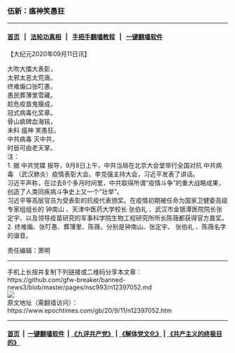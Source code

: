 ### 伍新：瘟神笑愚狂
------------------------

#### [首页](https://github.com/gfw-breaker/banned-news3/blob/master/README.md) &nbsp;&nbsp;|&nbsp;&nbsp; [法轮功真相](https://github.com/begood0513/basic/blob/master/README.md)  &nbsp;&nbsp;|&nbsp;&nbsp; [手把手翻墙教程](https://github.com/gfw-breaker/guides/wiki)  &nbsp;&nbsp;|&nbsp;&nbsp; [一键翻墙软件](https://github.com/gfw-breaker/nogfw/blob/master/README.md)  



<div><p>
 【大纪元2020年09月11日讯】
</p>
<p>
 大吹大擂大表彰，
 <br/>
 太邪太恶太荒唐。
 <br/>
 终难煽口张叮愚，
 <br/>
 愚民葬薄里雪藏。
 <br/>
 趁危疫苗鬼揠成，
 <br/>
 冠式病毒化奖章。
 <br/>
 骨山疯碑血海铭，
 <br/>
 未料
 <ok href="https://www.epochtimes.com/gb/tag/%E7%98%9F%E7%A5%9E.html">
  瘟神
 </ok>
 笑愚狂。
 <br/>
 <ok href="https://www.epochtimes.com/gb/tag/%E4%B8%AD%E5%85%B1%E7%97%85%E6%AF%92.html">
  中共病毒
 </ok>
 灭中共，
 <br/>
 时辰可由老天掌。
 <br/>
 注：
 <br/>
 1. 据
 <ok href="https://www.epochtimes.com/gb/tag/%E4%B8%AD%E5%85%B1%E5%85%9A%E5%AA%92.html">
  中共党媒
 </ok>
 报导，9月8日上午，中共当局在北京大会堂举行全国对抗
 <ok href="https://www.epochtimes.com/gb/tag/%E4%B8%AD%E5%85%B1%E7%97%85%E6%AF%92.html">
  中共病毒
 </ok>
 （武汉肺炎）疫情表彰大会。李克强主持大会，习近平发表了讲话。
 <br/>
 习近平声称，在过去8个多月时间里，中共取得所谓“疫情斗争”的重大战略成果，创造了人类同疾病斗争史上又一个“壮举”。
 <br/>
 习近平等高层官员为受表彰的抗疫代表颁奖。在疫情初期被任命为国家卫健委高级专家组组长的
 <ok href="https://www.epochtimes.com/gb/tag/%E9%92%9F%E5%8D%97%E5%B1%B1.html">
  钟南山
 </ok>
 、天津中医药大学校长
 <ok href="https://www.epochtimes.com/gb/tag/%E5%BC%A0%E4%BC%AF%E7%A4%BC.html">
  张伯礼
 </ok>
 、武汉市金银潭医院院长张定宇、以及领导疫苗研究的军事科学院生物工程研究所所长陈薇都获得官方嘉奖。
 <br/>
 2. 终难煽、张叮愚、葬薄里、陈薇，分别是钟南山、张定宇、
 <ok href="https://www.epochtimes.com/gb/tag/%E5%BC%A0%E4%BC%AF%E7%A4%BC.html">
  张伯礼
 </ok>
 、陈薇名字的谐音。
</p>
<p>
 责任编辑：萧明
</p>
</div>
<hr/>
手机上长按并复制下列链接或二维码分享本文章：<br/>
https://github.com/gfw-breaker/banned-news3/blob/master/pages/nsc993/n12397052.md <br/>
<a href='https://github.com/gfw-breaker/banned-news3/blob/master/pages/nsc993/n12397052.md'><img src='https://github.com/gfw-breaker/banned-news3/blob/master/pages/nsc993/n12397052.md.png'/></a> <br/>
原文地址（需翻墙访问）：https://www.epochtimes.com/gb/20/9/11/n12397052.htm


------------------------
#### [首页](https://github.com/gfw-breaker/banned-news3/blob/master/README.md) &nbsp;|&nbsp; [一键翻墙软件](https://github.com/gfw-breaker/nogfw/blob/master/README.md) &nbsp;| [《九评共产党》](https://github.com/gfw-breaker/9ping.md/blob/master/README.md#九评之一评共产党是什么) | [《解体党文化》](https://github.com/gfw-breaker/jtdwh.md/blob/master/README.md) | [《共产主义的终极目的》](https://github.com/gfw-breaker/gczydzjmd.md/blob/master/README.md)


<img src='http://gfw-breaker.win/banned-news3/pages/nsc993/n12397052.md' width='0px' height='0px'/>